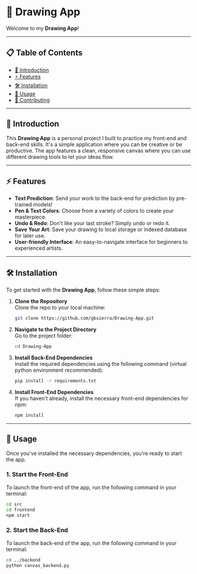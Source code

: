 # 🎨 **Drawing App**

Welcome to my **Drawing App**!

---

## 📋 Table of Contents

- [🎯 Introduction](#introduction)
- [⚡ Features](#features)
- [🛠️ Installation](#installation)
- [🚀 Usage](#usage)
- [🤝 Contributing](#contributing)

---

## 🎯 Introduction

This **Drawing App** is a personal project I built to practice my front-end and back-end skills. It's a simple application where you can be creative or be productive. The app features a clean, responsive canvas where you can use different drawing tools to let your ideas flow.


---

## ⚡ Features

- **Text Prediction**: Send your work to the back-end for prediction by pre-trained models!
- **Pen & Text Colors**: Choose from a variety of colors to create your masterpiece.
- **Undo & Redo**: Don't like your last stroke? Simply undo or redo it.
- **Save Your Art**: Save your drawing to local storage or indexed database for later use.
- **User-friendly Interface**: An easy-to-navigate interface for beginners to experienced artists.


---

## 🛠️ Installation

To get started with the **Drawing App**, follow these simple steps:

1. **Clone the Repository**  
    Clone the repo to your local machine:
    ```sh
    git clone https://github.com/gbsierra/Drawing-App.git
    ```

2. **Navigate to the Project Directory**  
    Go to the project folder:
    ```sh
    cd Drawing-App
    ```

3. **Install Back-End Dependencies**  
    Install the required dependencies using the following command (virtual python environment recommended):
    ```sh
    pip install -r requirements.txt
    ```

4. **Install Front-End Dependencies**  
    If you haven't already, install the necessary front-end dependencies for npm:
    ```sh
    npm install
    ```

---

## 🚀 Usage

Once you've installed the necessary dependencies, you're ready to start the app.

### 1. **Start the Front-End**

To launch the front-end of the app, run the following command in your terminal:
```sh
cd src 
cd frontend
npm start
```

### 2. **Start the Back-End**

To launch the back-end of the app, run the following command in your terminal:
```sh
cd ../backend
python canvas_backend.py
```
